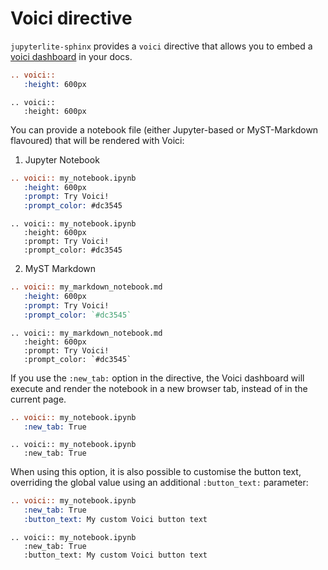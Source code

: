 # Voici directive

`jupyterlite-sphinx` provides a `voici` directive that allows you to embed a [voici dashboard](https://github.com/voila-dashboards/voici) in your docs.

```rst
.. voici::
   :height: 600px
```

```{eval-rst}
.. voici::
   :height: 600px
```

You can provide a notebook file (either Jupyter-based or MyST-Markdown flavoured) that will be
rendered with Voici:

1. Jupyter Notebook

```rst
.. voici:: my_notebook.ipynb
   :height: 600px
   :prompt: Try Voici!
   :prompt_color: #dc3545
```

```{eval-rst}
.. voici:: my_notebook.ipynb
   :height: 600px
   :prompt: Try Voici!
   :prompt_color: #dc3545
```

2. MyST Markdown

```rst
.. voici:: my_markdown_notebook.md
   :height: 600px
   :prompt: Try Voici!
   :prompt_color: `#dc3545`
```

```{eval-rst}
.. voici:: my_markdown_notebook.md
   :height: 600px
   :prompt: Try Voici!
   :prompt_color: `#dc3545`
```

If you use the `:new_tab:` option in the directive, the Voici dashboard will execute and render
the notebook in a new browser tab, instead of in the current page.

```rst
.. voici:: my_notebook.ipynb
   :new_tab: True
```

```{eval-rst}
.. voici:: my_notebook.ipynb
   :new_tab: True
```

When using this option, it is also possible to customise the button text, overriding the
global value using an additional `:button_text:` parameter:

```rst
.. voici:: my_notebook.ipynb
   :new_tab: True
   :button_text: My custom Voici button text
```

```{eval-rst}
.. voici:: my_notebook.ipynb
   :new_tab: True
   :button_text: My custom Voici button text
```
